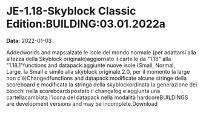 # JE-1.18-Skyblock Classic Edition:BUILDING:03.01.2022a

**Data:** 2022-01-03

Addedworlds and maps:alzate le isole del mondo normale (per adattarsi alla altezza della Skyblock originale)aggiornato il cartello da "1.18" alla "1.18.1"functions and datapack:aggiunte nuove isole (Small, Normal, Large. la Small e simile alla skyblock originale 2.0, per il momento la large non c'è)Changedfunctions and datapack:modificate alcune stringe della scoreboard e modificata la stringa della skyblockordinata la generazione dei blocchi nella scoreboardspostato il changelog e aggiunta una cartellacambiata l'icona del datapack nella modalità hardcoreBUILDINGS are development versions and may be incomplete.Download
